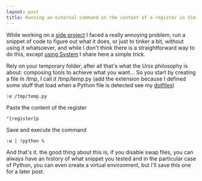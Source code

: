 ```yaml
---
layout: post
title: Running an external command on the content of a register in Vim
---
```


While working on a [side project](https://github.com/rmpr/atbswp) I faced a really annoying problem, run a
snippet of code to figure out what it does, or just to tinker a bit, without using it whatsoever, and while I don't think there is a
straightforward way to do this, except [using System](https://vi.stackexchange.com/questions/21284/running-external-command-on-contents-of-register)
I share here a simple trick. 

Rely on your temporary folder, after all that's what the Unix philosophy is about: 
composing tools to achieve what you want... So you start by creating a file in /tmp, I call it /tmp/temp.py
(add the extension because I defined some stuff that load when a Python file is detected see my
[dotfiles](https://github.com/rmpr/dotfiles))
```
:e /tmp/temp.py
```
Paste the content of the register
```
"[register]p
```
Save and execute the command
```
:w | !python %
```
And that's it. the good thing about this is, if you disable swap files, you can always have an history of
what snippet you tested and in the particular case of Python, you can even create a virtual environment, but 
I'll save this one for a later post.



